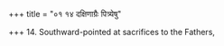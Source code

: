 +++
title = "०१ १४ दक्षिणाग्रैः पित्र्येषु"

+++
14. Southward-pointed at sacrifices to the Fathers,
